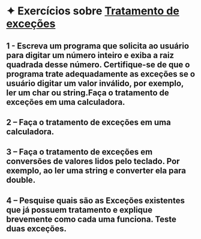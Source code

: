 # ✦ Exercícios sobre <ins>Tratamento de exceções</ins>
## 1 - Escreva um programa que solicita ao usuário para digitar um número inteiro e exiba a raiz quadrada desse número. Certifique-se de que o programa trate adequadamente as exceções se o usuário digitar um valor inválido, por exemplo, ler um char ou string.Faça o tratamento de exceções em uma calculadora.

## 2 – Faça o tratamento de exceções em uma calculadora.

## 3 – Faça o tratamento de exceções em conversões de valores lidos pelo teclado. Por exemplo, ao ler uma string e converter ela para double.

## 4 – Pesquise quais são as Exceções existentes que já possuem tratamento e explique brevemente como cada uma funciona. Teste duas exceções.
